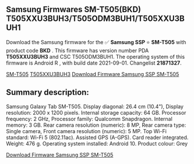 <h2>Samsung Firmwares SM-T505(BKD) T505XXU3BUH3/T505ODM3BUH1/T505XXU3BUH1</h2>
Download the Samsung firmware for the ✅ <strong>Samsung SSP </strong> ⭐ <strong>SM-T505</strong> with product code <strong>BKD</strong> . This firmware has version number PDA <strong>T505XXU3BUH3</strong> and CSC T505ODM3BUH1. The operating system of this firmware is Android R , with build date 2021-09-01. Changelist <strong>21871327</strong>.


[SM-T505](https://samfirm.shop/samsung/model/SM-T505)
[T505XXU3BUH3](https://samfirm.shop/samsung/pda/T505XXU3BUH3)
[Download Firmware Samsung SSP SM-T505](https://samfirm.shop/samsung/firmware/452282)
<h2>Summary description:</h2>
<p>Samsung Galaxy Tab SM-T505. Display diagonal: 26.4 cm (10.4"), Display resolution: 2000 x 1200 pixels. Internal storage capacity: 64 GB. Processor frequency: 2 GHz, Processor family: Qualcomm Snapdragon. Internal memory: 3 GB. Rear camera resolution (numeric): 8 MP, Rear camera type: Single camera, Front camera resolution (numeric): 5 MP. Top Wi-Fi standard: Wi-Fi 5 (802.11ac). Assisted GPS (A-GPS). Card reader integrated. Weight: 476 g. Operating system installed: Android 10. Product colour: Grey</p>


[Download Firmware Samsung SSP SM-T505](https://samfirm.shop/samsung/firmware/452282)
